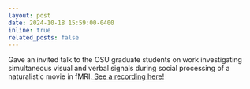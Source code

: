 ```yaml
---
layout: post
date: 2024-10-18 15:59:00-0400
inline: true
related_posts: false
---
```


Gave an invited talk to the OSU graduate students on work investigating simultaneous visual and verbal signals during social processing of a naturalistic movie in fMRI.<a href="https://www.youtube.com/watch?v=he9JYA5ABYE"> See a recording here!</a>
